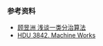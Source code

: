 ### 参考资料
- [顾昱洲 浅谈一类分治算法](http://wenku.baidu.com/link?url=zxCXid8hxv-pjUWlEdITi3Ny6Kllq2K_ig_UPJlACXhmju40cTWchi4iURK1CGjCXNqjdoU64x7hwWYVQ1nAQHs099_fPpbQLVw_Q8VhoES)
- [HDU 3842. Machine Works](http://www.shuizilong.com/house/archives/hdu-3842-machine-works/)



